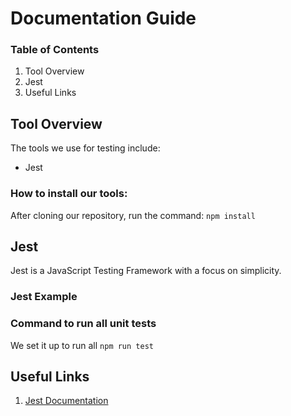 # Documentation Guide
### Table of Contents

1.  Tool Overview
2.  Jest
2.  Useful Links

## Tool Overview
The tools we use for testing include:
-   Jest

### How to install our tools:
After cloning our repository, run the command:
`npm install`

## Jest
Jest is a JavaScript Testing Framework with a focus on simplicity.

### Jest Example

### Command to run all unit tests
We set it up to run all 
```npm run test```

## Useful Links
1. [Jest Documentation](https://jestjs.io/docs/en/getting-started)


